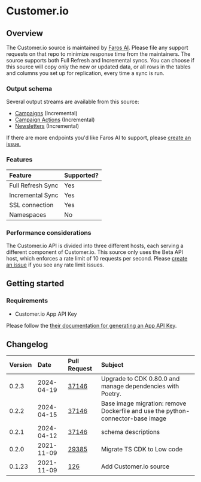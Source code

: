 # Customer.io

## Overview

The Customer.io source is maintained by [Faros
AI](https://github.com/faros-ai/airbyte-connectors/tree/main/sources/customer-io-source).
Please file any support requests on that repo to minimize response time from the
maintainers. The source supports both Full Refresh and Incremental syncs. You
can choose if this source will copy only the new or updated data, or all rows
in the tables and columns you set up for replication, every time a sync is run.

### Output schema

Several output streams are available from this source:

* [Campaigns](https://customer.io/docs/api/#operation/listCampaigns) \(Incremental\)
* [Campaign Actions](https://customer.io/docs/api/#operation/listCampaignActions) \(Incremental\)
* [Newsletters](https://customer.io/docs/api/#operation/listNewsletters) \(Incremental\)

If there are more endpoints you'd like Faros AI to support, please [create an
issue.](https://github.com/faros-ai/airbyte-connectors/issues/new)

### Features

| Feature | Supported? |
| :--- | :--- |
| Full Refresh Sync | Yes |
| Incremental Sync | Yes |
| SSL connection | Yes |
| Namespaces | No |

### Performance considerations

The Customer.io API is divided into three different hosts, each serving a
different component of Customer.io. This source only uses the Beta API host,
which enforces a rate limit of 10 requests per second.  Please [create an
issue](https://github.com/faros-ai/airbyte-connectors/issues/new) if you see any
rate limit issues.

## Getting started

### Requirements

* Customer.io App API Key

Please follow the [their documentation for generating an App API Key](https://customer.io/docs/managing-credentials/).

## Changelog

| Version   | Date         | Pull Request                                                   | Subject                                       |
| :-------- | :----------- | :------------------------------------------------------------- | :-------------------------------------------- |
| 0.2.3 | 2024-04-19 | [37146](https://github.com/airbytehq/airbyte/pull/37146) | Upgrade to CDK 0.80.0 and manage dependencies with Poetry. |
| 0.2.2 | 2024-04-15 | [37146](https://github.com/airbytehq/airbyte/pull/37146) | Base image migration: remove Dockerfile and use the python-connector-base image |
| 0.2.1 | 2024-04-12 | [37146](https://github.com/airbytehq/airbyte/pull/37146) | schema descriptions |
| 0.2.0 | 2021-11-09 | [29385](https://github.com/airbytehq/airbyte/pull/29385) | Migrate TS CDK to Low code |
| 0.1.23    | 2021-11-09   | [126](https://github.com/faros-ai/airbyte-connectors/pull/126) | Add Customer.io source                        |
